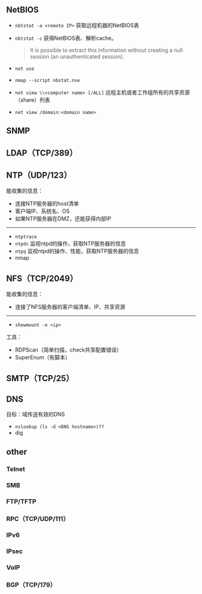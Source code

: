 ## NetBIOS

- `nbtstat -a <remote IP>` 获取远程机器的NetBIOS表
- `nbtstat -c` 获得NetBIOS表、解析cache。

    > It is possible to extract this information without creating a null session (an unauthenticated session).

- `net use`
- `nmap --script nbstat.nse`
- `net view \\<computer name> [/ALL]` 远程主机或者工作组所有的共享资源（share）列表
- `net view /domain:<domain name>`


## SNMP



## LDAP（TCP/389）



## NTP（UDP/123）

能收集的信息：

- 连接NTP服务器的host清单
- 客户端IP、系统名、OS
- 如果NTP服务器在DMZ，还能获得内部IP

---

- `ntptrace`
- `ntpdc` 监视ntpd的操作，获取NTP服务器的信息
- `ntpq` 监视ntpd的操作、性能，获取NTP服务器的信息
- nmap


## NFS（TCP/2049）

能收集的信息：

- 连接了NFS服务器的客户端清单、IP、共享资源

---

- `showmount -e <ip>`

工具：

- RDPScan（简单扫描，check共享配置错误）
- SuperEnum（有脚本）


## SMTP（TCP/25）



## DNS

目标：域传送有效的DNS

- `nslookup (ls -d <DNS hostname>)??`
- dig

## other

### Telnet
### SMB
### FTP/TFTP
### RPC（TCP/UDP/111）
### IPv6
### IPsec
### VoIP
### BGP（TCP/179）